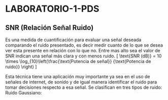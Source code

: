 # LABORATORIO-1-PDS

## SNR (Relación Señal Ruido)

Es una medida de cuantificación para evaluar una señal deseada comparando el ruido presentado, es decir medir cuanto de lo que se desea ver esta presente en relación con lo que no. Entre mas alto sea el valor de SNR indican una señal más clara y con menos ruido. [ \text{SNR (dB)} = 10 \times \log_{10}\left(\frac{\text{Potencia de señal}} {\text{Potencia de ruido}} \right) ]

Esta técnica tiene una aplicación muy importante ya sea en el uso de señales de internet, de sonido y de igual manera identificar el ruido para tomar decisiones respecto a esa señal. Se clasifican en tres tipos de ruido:
Ruido Gaussiano: 
